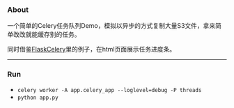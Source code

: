 ### About

一个简单的Celery任务队列Demo，模拟以异步的方式复制大量S3文件，拿来简单改改就能缓存别的任务。

同时借鉴[FlaskCelery](http://www.pythondoc.com/flask-celery/first.html)里的例子，在html页面展示任务进度条。

---

### Run
 - `celery worker -A app.celery_app --loglevel=debug -P threads`
 - `python app.py`

